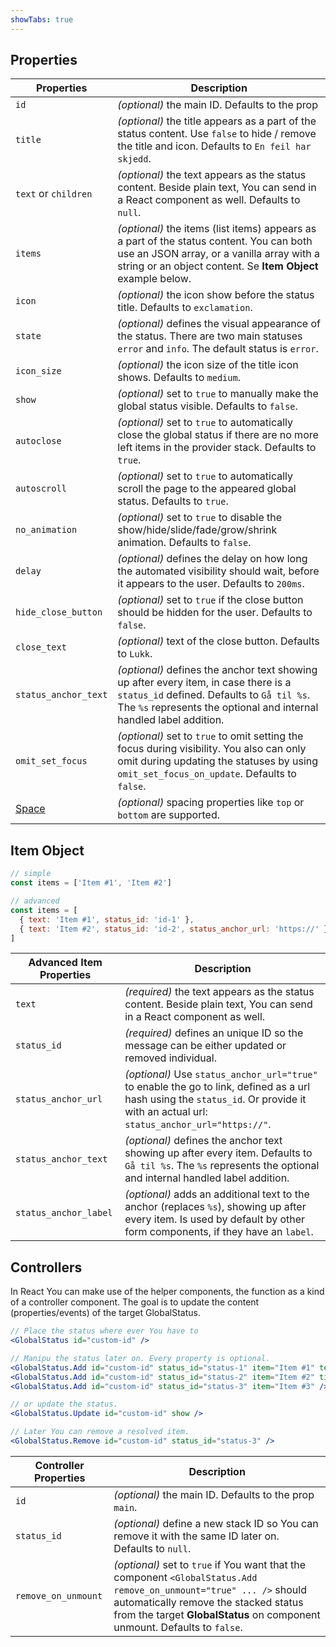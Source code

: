 ```yaml
---
showTabs: true
---
```


## Properties

| Properties                                  | Description                                                                                                                                                                                              |
| ------------------------------------------- | -------------------------------------------------------------------------------------------------------------------------------------------------------------------------------------------------------- |
| `id`                                        | _(optional)_ the main ID. Defaults to the prop                                                                                                                                                           |
| `title`                                     | _(optional)_ the title appears as a part of the status content. Use `false` to hide / remove the title and icon. Defaults to `En feil har skjedd`.                                                       |
| `text` or `children`                        | _(optional)_ the text appears as the status content. Beside plain text, You can send in a React component as well. Defaults to `null`.                                                                   |
| `items`                                     | _(optional)_ the items (list items) appears as a part of the status content. You can both use an JSON array, or a vanilla array with a string or an object content. Se **Item Object** example below.    |
| `icon`                                      | _(optional)_ the icon show before the status title. Defaults to `exclamation`.                                                                                                                           |
| `state`                                     | _(optional)_ defines the visual appearance of the status. There are two main statuses `error` and `info`. The default status is `error`.                                                                 |
| `icon_size`                                 | _(optional)_ the icon size of the title icon shows. Defaults to `medium`.                                                                                                                                |
| `show`                                      | _(optional)_ set to `true` to manually make the global status visible. Defaults to `false`.                                                                                                              |
| `autoclose`                                 | _(optional)_ set to `true` to automatically close the global status if there are no more left items in the provider stack. Defaults to `true`.                                                           |
| `autoscroll`                                | _(optional)_ set to `true` to automatically scroll the page to the appeared global status. Defaults to `true`.                                                                                           |
| `no_animation`                              | _(optional)_ set to `true` to disable the show/hide/slide/fade/grow/shrink animation. Defaults to `false`.                                                                                               |
| `delay`                                     | _(optional)_ defines the delay on how long the automated visibility should wait, before it appears to the user. Defaults to `200ms`.                                                                     |
| `hide_close_button`                         | _(optional)_ set to `true` if the close button should be hidden for the user. Defaults to `false`.                                                                                                       |
| `close_text`                                | _(optional)_ text of the close button. Defaults to `Lukk`.                                                                                                                                               |
| `status_anchor_text`                        | _(optional)_ defines the anchor text showing up after every item, in case there is a `status_id` defined. Defaults to `Gå til %s`. The `%s` represents the optional and internal handled label addition. |
| `omit_set_focus`                            | _(optional)_ set to `true` to omit setting the focus during visibility. You also can only omit during updating the statuses by using `omit_set_focus_on_update`. Defaults to `false`.                    |
| [Space](/uilib/components/space/properties) | _(optional)_ spacing properties like `top` or `bottom` are supported.                                                                                                                                    |

## Item Object

```js
// simple
const items = ['Item #1', 'Item #2']

// advanced
const items = [
  { text: 'Item #1', status_id: 'id-1' },
  { text: 'Item #2', status_id: 'id-2', status_anchor_url: 'https://' }
]
```

| Advanced Item Properties | Description                                                                                                                                                                          |
| ------------------------ | ------------------------------------------------------------------------------------------------------------------------------------------------------------------------------------ |
| `text`                   | _(required)_ the text appears as the status content. Beside plain text, You can send in a React component as well.                                                                   |
| `status_id`              | _(required)_ defines an unique ID so the message can be either updated or removed individual.                                                                                        |
| `status_anchor_url`      | _(optional)_ Use `status_anchor_url="true"` to enable the go to link, defined as a url hash using the `status_id`. Or provide it with an actual url: `status_anchor_url="https://"`. |
| `status_anchor_text`     | _(optional)_ defines the anchor text showing up after every item. Defaults to `Gå til %s`. The `%s` represents the optional and internal handled label addition.                     |
| `status_anchor_label`    | _(optional)_ adds an additional text to the anchor (replaces `%s`), showing up after every item. Is used by default by other form components, if they have an `label`.               |

## Controllers

In React You can make use of the helper components, the function as a kind of a controller component.
The goal is to update the content (properties/events) of the target GlobalStatus.

```jsx
// Place the status where ever You have to
<GlobalStatus id="custom-id" />

// Manipu the status later on. Every property is optional.
<GlobalStatus.Add id="custom-id" status_id="status-1" item="Item #1" text="New Text" />
<GlobalStatus.Add id="custom-id" status_id="status-2" item="Item #2" title="New Titel" />
<GlobalStatus.Add id="custom-id" status_id="status-3" item="Item #3" />

// or update the status.
<GlobalStatus.Update id="custom-id" show />

// Later You can remove a resolved item.
<GlobalStatus.Remove id="custom-id" status_id="status-3" />
```

| Controller Properties | Description                                                                                                                                                                                                                              |
| --------------------- | ---------------------------------------------------------------------------------------------------------------------------------------------------------------------------------------------------------------------------------------- |
| `id`                  | _(optional)_ the main ID. Defaults to the prop `main`.                                                                                                                                                                                   |
| `status_id`           | _(optional)_ define a new stack ID so You can remove it with the same ID later on. Defaults to `null`.                                                                                                                                   |
| `remove_on_unmount`   | _(optional)_ set to `true` if You want that the component `<GlobalStatus.Add remove_on_unmount="true" ... />` should automatically remove the stacked status from the target **GlobalStatus** on component unmount. Defaults to `false`. |
